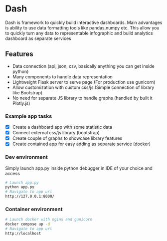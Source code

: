 # Dash

Dash is framework to quickly build interactive dashboards.
Main advantages is ability to use data formatting tools like pandas,numpy etc.
This allow you to quickly turn any data to representable infographic and build analytics dashboard as separate services

## Features

- Data connection (api, json, csv, basically anything you can get inside python)
- Many components to handle data representation
- Lightweight Flask server to serve page (For production use gunicorn)
- Allow customization with custom css/js (Simple connection of library like Bootstrap)
- No need for separate JS library to handle graphs (handled by built it Plotly.js)

### Example app tasks

- [x] Create a dashboard app with some statistic data
- [x] Connect external css/js library (bootstrap)
- [x] Create couple of graphs to showcase library features
- [x] Create contained app for easy adding as separate service (docker)

### Dev environment

Simply launch app.py inside python debugger in IDE of your choice
and access

```bash
# Launch app.py
python app.py
# Navigate to app url
http://127.0.0.1:8000/
```

### Container environment

```bash
# Launch docker with nginx and gunicorn
docker compose up -d
# Navigate to app url
http://localhost

```
